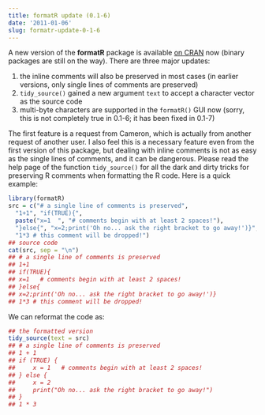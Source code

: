 ```yaml
---
title: formatR update (0.1-6)
date: '2011-01-06'
slug: formatr-update-0-1-6
---
```


A new version of the **formatR** package is available [on CRAN](http://cran.r-project.org/package=formatR) now (binary packages are still on the way). There are three major updates:

1. the inline comments will also be preserved in most cases (in earlier versions, only single lines of comments are preserved)
1. `tidy_source()` gained a new argument `text` to accept a character vector as the source code
1. multi-byte characters are supported in the `formatR()` GUI now (sorry, this is not completely true in 0.1-6; it has been fixed in 0.1-7)

The first feature is a request from Cameron, which is actually from another request of another user. I also feel this is a necessary feature even from the first version of this package, but dealing with inline comments is not as easy as the single lines of comments, and it can be dangerous. Please read the help page of the function `tidy_source()` for all the dark and dirty tricks for preserving R comments when formatting the R code. Here is a quick example:

```r 
library(formatR)
src = c("# a single line of comments is preserved",
  "1+1", "if(TRUE){",
  paste("x=1  ", "# comments begin with at least 2 spaces!"),
  "}else{", "x=2;print('Oh no... ask the right bracket to go away!')}",
  "1*3 # this comment will be dropped!")
## source code
cat(src, sep = "\n")
## # a single line of comments is preserved
## 1+1
## if(TRUE){
## x=1   # comments begin with at least 2 spaces!
## }else{
## x=2;print('Oh no... ask the right bracket to go away!')}
## 1*3 # this comment will be dropped!
```

We can reformat the code as:

```r 
## the formatted version
tidy_source(text = src)
## # a single line of comments is preserved
## 1 + 1
## if (TRUE) {
##     x = 1   # comments begin with at least 2 spaces!
## } else {
##     x = 2
##     print("Oh no... ask the right bracket to go away!")
## }
## 1 * 3
```

